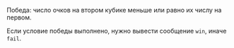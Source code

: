 Победа: число очков на втором кубике меньше или равно их числу на первом.

Если условие победы выполнено, нужно вывести сообщение `win`, иначе `fail`.